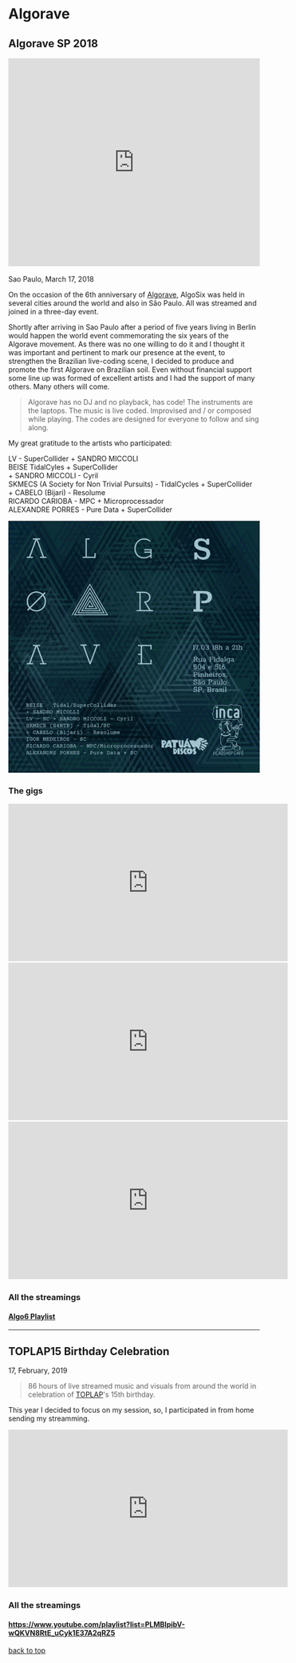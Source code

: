 # Algorave

## Algorave SP 2018

<iframe style="width:100%;height:416px" src="https://www.youtube.com/embed/O_CWJNC6J3o?rel=0&amp;showinfo=0" frameborder="0" allow="accelerometer; autoplay; encrypted-media; gyroscope; picture-in-picture" allowfullscreen></iframe>

Sao Paulo, March 17, 2018

On the occasion of the 6th anniversary of [Algorave](https://algorave.com/about/), AlgoSix was held in several cities around the world and also in São Paulo. All was streamed and joined in a three-day event.

Shortly after arriving in Sao Paulo after a period of five years living in Berlin would happen the world event commemorating the six years of the Algorave movement. As there was no one willing to do it and I thought it was important and pertinent to mark our presence at the event, to strengthen the Brazilian live-coding scene, I decided to produce and promote the first Algorave on Brazilian soil. Even without financial support some line up was formed of excellent artists and I had the support of many others.
Many others will come.

> Algorave has no DJ and no playback, has code! The instruments are the laptops. The music is live coded. Improvised and / or composed while playing. The codes are designed for everyone to follow and sing along.

My great gratitude to the artists who participated:

LV - SuperCollider + SANDRO MICCOLI  
BEISE TidalCyles + SuperCollider  
 \+ SANDRO MICCOLI - Cyril  
SKMECS (A Society for Non Trivial Pursuits) - TidalCycles + SuperCollider  
 \+ CABELO (Bijari) - Resolume  
RICARDO CARIOBA - MPC + Microprocessador  
ALEXANDRE PORRES - Pure Data + SuperCollider

![flyer](./images/flyer2-Seite001.png)

### The gigs

<iframe width="560" height="315" src="https://www.youtube.com/embed/L_Z1cSNNH1Y" frameborder="0" allow="accelerometer; autoplay; encrypted-media; gyroscope; picture-in-picture" allowfullscreen></iframe>

<iframe width="560" height="315" src="https://www.youtube.com/embed/GmzerrJP_-E" frameborder="0" allow="accelerometer; autoplay; encrypted-media; gyroscope; picture-in-picture" allowfullscreen></iframe>

<iframe width="560" height="315" src="https://www.youtube.com/embed/kHiQ27KSqLY" frameborder="0" allow="accelerometer; autoplay; encrypted-media; gyroscope; picture-in-picture" allowfullscreen></iframe>

### All the streamings

#### [Algo6 Playlist](https://www.youtube.com/playlist?list=PLMBIpibV-wQIxnJ2juNj5CDfK6zF3Elcv)

---

## TOPLAP15 Birthday Celebration

17, February, 2019

> 86 hours of live streamed music and visuals from around the world in celebration of [TOPLAP](https://toplap.org/)'s 15th birthday.

This year I decided to focus on my session, so, I participated in from home sending my streamming.

<iframe width="560" height="315" src="https://www.youtube.com/embed/8SAunZxw0zs" frameborder="0" allow="accelerometer; autoplay; encrypted-media; gyroscope; picture-in-picture" allowfullscreen></iframe>

### All the streamings

#### https://www.youtube.com/playlist?list=PLMBIpibV-wQKVN8RtE_uCyk1E37A2qRZ5

[back to top](#algorave)
